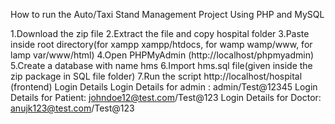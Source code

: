 
How to run the Auto/Taxi Stand Management Project Using PHP and MySQL

1.Download the zip file
2.Extract the file and copy hospital folder
3.Paste inside root directory(for xampp xampp/htdocs, for wamp wamp/www, for lamp var/www/html)
4.Open PHPMyAdmin (http://localhost/phpmyadmin)
5.Create a database with name hms
6.Import hms.sql file(given inside the zip package in SQL file folder)
7.Run the script http://localhost/hospital (frontend)
Login Details
Login Details for admin : admin/Test@12345
Login Details for Patient: johndoe12@test.com/Test@123
Login Details for Doctor: anujk123@test.com/Test@123
